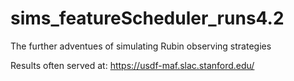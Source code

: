 # sims_featureScheduler_runs4.2
The further adventues of simulating Rubin observing strategies


Results often served at: https://usdf-maf.slac.stanford.edu/
